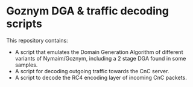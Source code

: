 # Goznym DGA & traffic decoding scripts

This repository contains:

- A script that emulates the Domain Generation Algorithm of different variants of Nymaim/Goznym, including a 2 stage DGA found in some samples.
- A script for decoding outgoing traffic towards the CnC server.
- A script to decode the RC4 encoding layer of incoming CnC packets.
